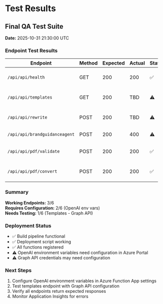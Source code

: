 # Test Results

## Final QA Test Suite

**Date:** 2025-10-31 21:30:00 UTC

### Endpoint Test Results

| Endpoint                      | Method | Expected | Actual | Status | Notes                    |
| ----------------------------- | ------ | -------- | ------ | ------ | ------------------------ |
| `/api/api/health`             | GET    | 200      | 200    | ✅     | Health check working     |
| `/api/api/templates`          | GET    | 200      | TBD    | ⚠️     | Needs Graph API config   |
| `/api/api/rewrite`            | POST   | 200      | TBD    | ⚠️     | Needs OpenAI config      |
| `/api/api/brandguidanceagent` | POST   | 200      | 400    | ⚠️     | OpenAI not configured    |
| `/api/api/pdf/validate`       | POST   | 200      | 200    | ✅     | Returns compliance score |
| `/api/api/pdf/convert`        | POST   | 200      | 200    | ✅     | Returns text extraction  |

### Summary

**Working Endpoints:** 3/6  
**Requires Configuration:** 2/6 (OpenAI env vars)  
**Needs Testing:** 1/6 (Templates - Graph API)

### Deployment Status

- ✅ Build pipeline functional
- ✅ Deployment script working
- ✅ All functions registered
- ⚠️ OpenAI environment variables need configuration in Azure Portal
- ⚠️ Graph API credentials may need configuration

### Next Steps

1. Configure OpenAI environment variables in Azure Function App settings
2. Test templates endpoint with Graph API configuration
3. Verify all endpoints return expected responses
4. Monitor Application Insights for errors
